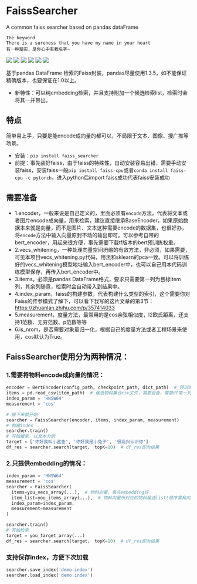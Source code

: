 # FaissSearcher
A common faiss searcher based on pandas dataFrame
```
The keyword
There is a sureness that you have my name in your heart
有一种踏实，是你心中有我名字~
```

[![](https://img.shields.io/badge/知乎-MECH-blue)](https://www.zhihu.com/people/ha-ha-ha-67-42-64)
[![](https://img.shields.io/static/v1?label=tensorflow&message=2.3.2&color=orange)](https://github.com/tensorflow/tensorflow)
[![](https://img.shields.io/static/v1?label=faiss-cpu&message=1.7.x&color=maroon)](https://github.com/facebookresearch/faiss)
[![](https://img.shields.io/static/v1?label=pandas&message=1.3.5&color=yellow)](https://github.com/pandas-dev/pandas)
[![](https://img.shields.io/static/v1?label=bert4keras&message=0.10.8&color=silver)](https://github.com/bojone/bert4keras)
[![](https://img.shields.io/static/v1?label=keras&message=2.4.3&color=cornflowerblue)](https://github.com/keras-team/keras)


基于pandas DataFrame 检索的Faiss封装，pandas尽量使用1.3.5，如不能保证精确版本，也要保证在1.0以上。
- 新特性：可以纯embedding检索，并且支持附加一个候选检索list，检索时会将其一并带出。
## 特点
简单易上手，只要是能encode成向量的都可以，不局限于文本、图像、搜广推等场景。
  - 安装：`pip install faiss_searcher`
  - 前提：事先装好faiss，由于faiss的特殊性，自动安装容易出错，需要手动安装faiss，安装faiss一般`pip install faiss-cpu`或者`conda install faiss-cpu -c pytorch`，进入python后import faiss成功代表faiss安装成功
## 需要准备
  - 1.encoder，一般来说是自己定义的，里面必须有`encode`方法，代表将文本或者图片encode成向量，用来检索，建议直接继承BaseEncoder，如果原始数据本来就是向量，而不是图片、文本这种需要encode的数据集，也很好办，将`encode`方法中输入向量原封不动的输出即可。可以参考自带的bert_encoder，用起来很方便，事先需要下载tf版本的bert预训练权重。
  - 2.vecs_whitening，一种处理向量空间坍缩的有效方法，非必须，如果需要，可见本项目vecs_whitening.py代码，用法和sklearn的pca一致。可以将训练好的vecs_whitening模型地址输入bert_encoder中，也可以自己用本代码训练模型保存，再传入bert_encoder中。
  - 3.items。必须是pandas DataFrame格式，要求只需要第一列为目标item列，其余列随意，检索时会自动带入到结果中。
  - 4.index_param，faiss的构建参数，代表构建什么类型的索引，这个需要你对Faiss的传参模式了解下，可以看下我写的这片文章的第3节：https://zhuanlan.zhihu.com/p/357414033
  - 5.measurement，度量方法，最常用的是cos余弦相似度，l2欧氏距离，还支持1范数、无穷范数、p范数等等
  - 6.is_nrom，是否需要对象量归一化，根据自己的度量方法或者工程场景来使用，cos默认为True。

## FaissSearcher使用分为两种情况：
### 1.需要将物料encode成向量的情况：
```python
encoder = BertEncoder(config_path, checkpoint_path, dict_path)  # 预训练权重自己得准备好，也可以是自己写的encoder，必须有encode或者predict方法，基本只要通过keras/tf2实现的模型都可以，作用是将物料encode成向量。
items = pd.read_csv(item_path)  # 候选物料集合csv文件，需要自备，需要df第一列是候选物料，其他列会在检索时自动带出。
index_param = 'HNSW64'
measurement = 'cos'

# 接下来就开始
searcher = FaissSearcher(encoder, items, index_param, measurement)
# 构建index
searcher.train()
# 开始搜索，以文本为例
target = ['你好我叫小鲨鱼', '你好我是小兔子', '很高兴认识你']
df_res = searcher.search(target， topK=10)  # df_res即为结果
```

### 2.只提供embedding的情况：
```python
index_param = 'HNSW64'
measurement = 'cos'
searcher = FaissSearcher(
  items=you_vecs_array(...),  # 物料向量，事先embedding好
  item_list=you_items_array(...),  # 物料向量所对应的物料候选list(顺序需和向量一致)。此项可不输入，如果不输入则检索时输出为embedding所对应的index
  index_param=index_param, 
  measurement=measurement
)

searcher.train()
# 开始检索
target = you_target_array(...)
df_res = searcher.search(target， topK=10)  # df_res即为结果
```

### 支持保存index，方便下次加载
```python
searcher.save_index('demo.index')
searcher.load_index('demo.index')
```

